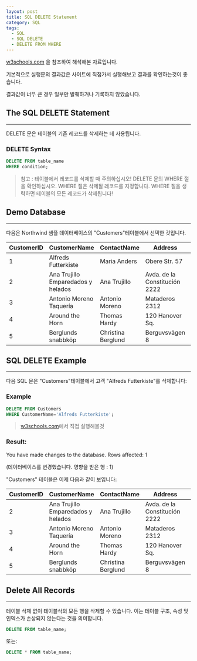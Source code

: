 ```yaml
---
layout: post
title: SQL DELETE Statement
category: SQL
tags:
  - SQL
  - SQL DELETE
  - DELETE FROM WHERE
---
```




[w3schools.com](www.w3schools.com/sql) 을 참조하여 해석해본 자료입니다.

기본적으로 실행문의 결과값은 사이트에 직접가서 실행해보고 결과를 확인하는것이 좋습니다.

결과값이 너무 큰 경우 일부만 발췌하거나 기록하지 않았습니다.







## The SQL DELETE Statement

---



DELETE 문은 테이블의 기존 레코드를 삭제하는 데 사용됩니다.



### DELETE Syntax

```sql
DELETE FROM table_name
WHERE condition;
```



> 참고 : 테이블에서 레코드를 삭제할 때 주의하십시오! DELETE 문의 WHERE 절을 확인하십시오. WHERE 절은 삭제될 레코드를 지정합니다. WHERE 절을 생략하면 테이블의 모든 레코드가 삭제됩니다!







## Demo Database

---



다음은 Northwind 샘플 데이터베이스의 "Customers"테이블에서 선택한 것입니다.



| CustomerID | CustomerName                       | ContactName        | Address                       | City        | PostalCode | Country |
| ---------- | ---------------------------------- | ------------------ | ----------------------------- | ----------- | ---------- | ------- |
| 1          | Alfreds Futterkiste                | Maria Anders       | Obere Str. 57                 | Berlin      | 12209      | Germany |
| 2          | Ana Trujillo Emparedados y helados | Ana Trujillo       | Avda. de la Constitución 2222 | México D.F. | 05021      | Mexico  |
| 3          | Antonio Moreno Taquería            | Antonio Moreno     | Mataderos 2312                | México D.F. | 05023      | Mexico  |
| 4          | Around the Horn                    | Thomas Hardy       | 120 Hanover Sq.               | London      | WA1 1DP    | UK      |
| 5          | Berglunds snabbköp                 | Christina Berglund | Berguvsvägen 8                | Luleå       | S-958 22   | Sweden  |







## SQL DELETE Example

---



다음 SQL 문은 "Customers"테이블에서 고객 "Alfreds Futterkiste"를 삭제합니다:



### Example

```sql
DELETE FROM Customers
WHERE CustomerName='Alfreds Futterkiste';
```

> [w3schools.com](www.w3schools.com/sql)에서 직접 실행해볼것



### Result:

You have made changes to the database. Rows affected: 1

(데이터베이스를 변경했습니다. 영향을 받은 행 : 1)





"Customers" 테이블은 이제 다음과 같이 보입니다:



| CustomerID | CustomerName                       | ContactName        | Address                       | City        | PostalCode | Country |
| ---------- | ---------------------------------- | ------------------ | ----------------------------- | ----------- | ---------- | ------- |
| 2          | Ana Trujillo Emparedados y helados | Ana Trujillo       | Avda. de la Constitución 2222 | México D.F. | 05021      | Mexico  |
| 3          | Antonio Moreno Taquería            | Antonio Moreno     | Mataderos 2312                | México D.F. | 05023      | Mexico  |
| 4          | Around the Horn                    | Thomas Hardy       | 120 Hanover Sq.               | London      | WA1 1DP    | UK      |
| 5          | Berglunds snabbköp                 | Christina Berglund | Berguvsvägen 8                | Luleå       | S-958 22   | Sweden  |





## Delete All Records

---

테이블 삭제 없이 테이블삭의 모든 행을 삭제할 수 있습니다. 이는 테이블 구조, 속성 및 인덱스가 손상되지 않는다는 것을 의미합니다.



```sql
DELETE FROM table_name;
```



또는:



```sql
DELETE * FROM table_name;
```
